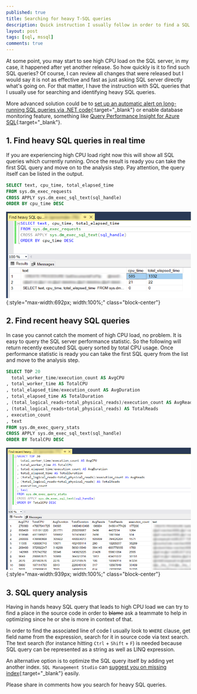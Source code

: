 ```yaml
---
published: true
title: Searching for heavy T-SQL queries
description: Quick instruction I usually follow in order to find a SQL query which burns CPU of production SQL Server
layout: post
tags: [sql, mssql]
comments: true
---
```


At some point, you may start to see high CPU load on the SQL server, in my case, it happened after yet another release. So how quickly is it to find such SQL queries? Of course, I can review all changes that were released but I would say it is not as effective and fast as just asking SQL server directly what's going on. For that matter, I have the instruction with SQL queries that I usually use for searching and identifying heavy SQL queries.

More advanced solution could be to [set up an automatic alert on long-running SQL queries via .NET code](/2019/01/29/alert-long-running-sql.html){:target="_blank"} or enable database monitoring feature, something like [Query Performance Insight for Azure SQL](https://docs.microsoft.com/en-us/azure/sql-database/sql-database-query-performance){:target="_blank"}.

## 1. Find heavy SQL queries in real time

If you are experiencing high CPU load right now this will show all SQL queries which currently running. Once the result is ready you can take the first SQL query and move on to the analysis step. Pay attention, the query itself can be listed in the output.

```sql
SELECT text, cpu_time, total_elapsed_time
FROM sys.dm_exec_requests
CROSS APPLY sys.dm_exec_sql_text(sql_handle)
ORDER BY cpu_time DESC
```

![Screenshot for heavy SQL queries in real time](/img/heavy-queries-in-real-time.png "Screenshot for heavy SQL queries in real time" ){:style="max-width:692px; width:100%;" class="block-center"}

## 2. Find recent heavy SQL queries

In case you cannot catch the moment of high CPU load, no problem. It is easy to query the SQL server performance statistic. So the following will return recently executed SQL query sorted by total CPU usage. Once performance statistic is ready you can take the first SQL query from the list and move to the analysis step.

```sql
SELECT TOP 20 
  total_worker_time/execution_count AS AvgCPU  
, total_worker_time AS TotalCPU
, total_elapsed_time/execution_count AS AvgDuration  
, total_elapsed_time AS TotalDuration  
, (total_logical_reads+total_physical_reads)/execution_count AS AvgReads 
, (total_logical_reads+total_physical_reads) AS TotalReads
, execution_count   
, text
FROM sys.dm_exec_query_stats
CROSS APPLY sys.dm_exec_sql_text(sql_handle)
ORDER BY TotalCPU DESC
```
![Screenshot for recent heavy SQL queries](/img/recent-heavy-queries.png "Screenshot for recent heavy SQL queries" ){:style="max-width:939px; width:100%;" class="block-center"}

## 3. SQL query analysis

Having in hands heavy SQL query that leads to high CPU load we can try to find a place in the source code in order to ~~blame~~ ask a teammate to help in optimizing since he or she is more in context of that. 

In order to find the associated line of code I usually look to `WHERE` clause, get field name from the expression, search for it in source code via text search. The text search (for instance hitting `Ctrl` + `Shift` + `F`) is needed because SQL query can be represented as a string as well as LINQ expression.

An alternative option is to optimize the SQL query itself by adding yet another index. `SQL Management Studio` can [suggest you on missing index](https://www.brentozar.com/archive/2013/07/dude-who-stole-my-missing-index-recommendation/){:target="_blank"} easily.

Please share in comments how you search for heavy SQL queries.

